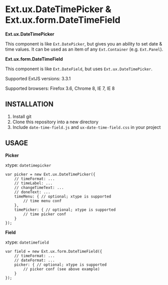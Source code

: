 Ext.ux.DateTimePicker & Ext.ux.form.DateTimeField
=================================================

**Ext.ux.DateTimePicker**

This component is like `Ext.DatePicker`, but gives you an ability to set date & time values.
It can be used as an item of any `Ext.Container` (e.g. `Ext.Panel`).

**Ext.ux.form.DateTimeField**

This component is like `Ext.DateField`, but uses `Ext.ux.DateTimePicker`.

Supported ExtJS versions: 3.3.1

Supported browsers: Firefox 3.6, Chrome 8, IE 7, IE 8

INSTALLATION
------------

1. Install git
2. Clone this repository into a new directory
3. Include `date-time-field.js` and `ux-date-time-field.css` in your project

USAGE
------------

**Picker**

xtype: `datetimepicker`

    var picker = new Ext.ux.DateTimePicker({
        // timeFormat: ...
        // timeLabel: ...
        // changeTimeText: ...
        // doneText: ...
        timeMenu: { // optional; xtype is supported
            // time menu conf
        },
        timePicker: { // optional; xtype is supported
            // time picker conf
        }
    });

**Field**

xtype: `datetimefield`

    var field = new Ext.ux.form.DateTimeField({
        // timeFormat: ...
        // dateFormat: ...
        picker: { // optional; xtype is supported
            // picker conf (see above example)
        }
    });